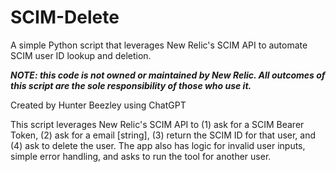 # SCIM-Delete
A simple Python script that leverages New Relic's SCIM API to automate SCIM user ID lookup and deletion.

***NOTE: this code is not owned or maintained by New Relic. All outcomes of this script are the sole responsibility of those who use it.***

Created by Hunter Beezley using ChatGPT

This script leverages New Relic's SCIM API to (1) ask for a SCIM Bearer Token, (2) ask for a email [string], (3) return the SCIM ID for that user, and (4) ask to delete the user. The app also has logic for invalid user inputs, simple error handling, and asks to run the tool for another user.

